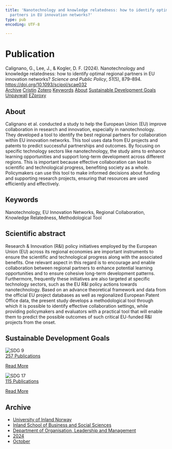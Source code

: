 ```yaml
---
title: 'Nanotechnology and knowledge relatedness: how to identify optimal regional
  partners in EU innovation networks?'
type: pub
encoding: UTF-8

---
```

<h1>Publication</h1>
<article id="csl-bib-container-FVFT2WP4" class="csl-bib-container">
  <div class="csl-bib-body"> <div class="csl-entry">Calignano, G., Lee, J., &#38; Kogler, D. F. (2024). Nanotechnology and knowledge relatedness: how to identify optimal regional partners in EU innovation networks? <i>Science and Public Policy</i>, <i>51</i>(5), 879–894. <a href="https://doi.org/10.1093/scipol/scae032">https://doi.org/10.1093/scipol/scae032</a></div> </div>
  <div class="csl-bib-buttons">
    <a href="#taxonomy-article-FVFT2WP4" alt="archive" class="csl-bib-button">Archive</a>
    <a href="https://app.cristin.no/results/show.jsf?id=2316146" alt="Cristin" class="csl-bib-button">Cristin</a>
    <a href="http://zotero.org/groups/5881554/items/FVFT2WP4" alt="Zotero" class="csl-bib-button">Zotero</a>
    <a href="#keywords-article-FVFT2WP4" alt="keywords" class="csl-bib-button">Keywords</a>
    <a href="#about-article-FVFT2WP4" alt="about_pub" class="csl-bib-button">About</a>
    <a href="#sdg-article-FVFT2WP4" alt="sdg" class="csl-bib-button">Sustainable Development Goals</a>
    <a href="https://doi.org/10.1093/scipol/scae032" alt="Unpaywall" class="csl-bib-button">Unpaywall</a>
    <a href="https://doi.org/10.1093/scipol/scae032" alt="EZproxy" class="csl-bib-button">EZproxy</a>
  </div>
  <div id="csl-bib-meta-container-FVFT2WP4"></div>
</article>
<div id="csl-bib-meta-FVFT2WP4" class="csl-bib-meta">
  <article id="about-article-FVFT2WP4" class="about_pub-article">
    <h1>About</h1>
    Calignano et al. conducted a study to help the European Union (EU) improve collaboration in research and innovation, especially in nanotechnology. They developed a tool to identify the best regional partners for collaboration within EU innovation networks. This tool uses data from EU projects and patents to predict successful partnerships and outcomes. By focusing on specific technology sectors like nanotechnology, the study aims to enhance learning opportunities and support long-term development across different regions. This is important because effective collaboration can lead to scientific and technological progress, benefiting society as a whole. Policymakers can use this tool to make informed decisions about funding and supporting research projects, ensuring that resources are used efficiently and effectively.
  </article>
  <article id="keywords-article-FVFT2WP4" class="keywords-article">
    <h1>Keywords</h1>
    Nanotechnology, EU Innovation Networks, Regional Collaboration, Knowledge Relatedness, Methodological Tool
  </article>
  <article id="abstract-article-FVFT2WP4" class="abstract-article">
    <h1>Scientific abstract</h1>
    Research &amp; Innovation (R&amp;I) policy initiatives employed by the European Union (EU) across its regional economies are important instruments to ensure the scientific and technological progress along with the associated benefits. One relevant aspect in this regard is to encourage and enable collaboration between regional partners to enhance potential learning opportunities and to ensure cohesive long-term development patterns. Furthermore, frequently these initiatives are also targeted at specific technology sectors, such as the EU R&amp;I policy actions towards nanotechnology. Based on an advance theoretical framework and data from the official EU project databases as well as regionalized European Patent Office data, the present study develops a methodological tool through which it is possible to identify effective collaboration settings, while providing policymakers and evaluators with a practical tool that will enable them to predict the possible outcomes of such critical EU-funded R&amp;I projects from the onset.
  </article>
  <article id="sdg-article-FVFT2WP4" class="sdg-article">
    <h1>Sustainable Development Goals</h1>
    <div class="sdg-container"><div id="sdg9" class="sdg">
        <img src="{{< params subfolder >}}images/sdg/sdg09_en.png" class="image" alt="SDG 9">
        <div class="sdg-overlay">
          <a href="{{< params subfolder >}}en/archive/?sdg=9#archive" class="sdg-publication-count"><span>257</span> Publications</a>
          <p><a href="https://sdgs.un.org/goals/goal9" class="sdg-read-more">Read More</a></p>
        </div>
      </div> <div id="sdg17" class="sdg">
        <img src="{{< params subfolder >}}images/sdg/sdg17_en.png" class="image" alt="SDG 17">
        <div class="sdg-overlay">
          <a href="{{< params subfolder >}}en/archive/?sdg=17#archive" class="sdg-publication-count"><span>115</span> Publications</a>
          <p><a href="https://sdgs.un.org/goals/goal17" class="sdg-read-more">Read More</a></p>
        </div>
      </div></div>
  </article>
  <article id="taxonomy-article-FVFT2WP4" class="taxonomy-article">
    <h1>Archive</h1>
    <ul>
      <li><a href="{{< params subfolder >}}en/archive/?key=3DCRN523">University of Inland Norway</a></li>
      <li><a href="{{< params subfolder >}}en/archive/?key=DU8Q9LN9">Inland School of Business and Social Sciences</a></li>
      <li><a href="{{< params subfolder >}}en/archive/?key=4LUWR3ZM">Department of Organisation, Leadership and Management</a></li>
      <li><a href="{{< params subfolder >}}en/archive/?key=TY5PNNUR">2024</a></li>
      <li><a href="{{< params subfolder >}}en/archive/?key=CY2FPFRV">October</a></li>
    </ul>
  </article>
</div>
